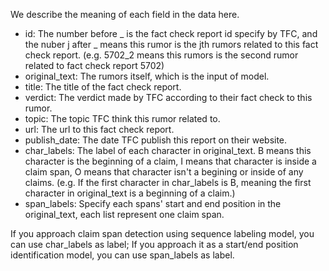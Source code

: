 We describe the meaning of each field in the data here.

- id: The number before _ is the fact check report id specify by TFC, and the nuber j after _ means this rumor is the jth rumors related to this fact check report. (e.g. 5702_2 means this rumors is the second rumor related to fact check report 5702)
- original_text: The rumors itself, which is the input of model.
- title: The title of the fact check report.
- verdict: The verdict made by TFC according to their fact check to this rumor.
- topic: The topic TFC think this rumor related to.
- url: The url to this fact check report.
- publish_date: The date TFC publish this report on their website.
- char_labels: The label of each character in original_text. B means this character is the beginning of a claim, I means that character is inside a claim span, O means that character isn't a begining or inside of any claims. (e.g. If the first character in char_labels is B, meaning the first character in original_text is a beginning of a claim.)
- span_labels: Specify each spans' start and end position in the original_text, each list represent one claim span.

If you approach claim span detection using sequence labeling model, you can use char_labels as label; If you approach it as a start/end position identification model, you can use span_labels as label.